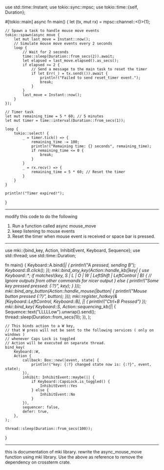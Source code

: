 use std::time::Instant;
use tokio::sync::mpsc;
use tokio::time::{self, Duration};

#[tokio::main]
async fn main() {
    let (tx, mut rx) = mpsc::channel::<()>(1);

    // Spawn a task to handle mouse move events
    tokio::spawn(async move {
        let mut last_move = Instant::now();
        // Simulate mouse move events every 2 seconds
        loop {
            // Wait for 2 seconds
            time::sleep(Duration::from_secs(2)).await;
            let elapsed = last_move.elapsed().as_secs();
            if elapsed >= 2 {
                // Send a message to the main task to reset the timer
                if let Err(_) = tx.send(()).await {
                    println!("Failed to send reset_timer event.");
                    break;
                }
            }
            last_move = Instant::now();
        }
    });

    // Timer task
    let mut remaining_time = 5 * 60; // 5 minutes
    let mut timer = time::interval(Duration::from_secs(1));

    loop {
        tokio::select! {
            _ = timer.tick() => {
                remaining_time -= 100;
                println!("Remaining time: {} seconds", remaining_time);
                if remaining_time <= 0 {
                    break;
                }
            }
            _ = rx.recv() => {
                remaining_time = 5 * 60; // Reset the timer
            }
        }
    }

    println!("Timer expired!");
}



----
modify this code to do the following
1. Run a function called async mouse_move
2. keep listening to mouse events
3. Reset the timer when mouse event is received or space bar is pressed.





---
use mki::{bind_key, Action, InhibitEvent, Keyboard, Sequence};
use std::thread;
use std::time::Duration;

fn main() {
    Keyboard::A.bind(|_| {
        println!("A pressed, sending B");
        Keyboard::B.click();
    });
    mki::bind_any_key(Action::handle_kb(|key| {
        use Keyboard::*;
        if matches!(key, S | L | O | W | LeftShift | LeftControl | B) {
            // Ignore outputs from other commands for nicer output
        } else {
            println!("Some key pressed pressed: {:?}", key);
        }
    }));
    mki::bind_any_button(Action::handle_mouse(|button| {
        println!("Mouse button pressed {:?}", button);
    }));
    mki::register_hotkey(&[Keyboard::LeftControl, Keyboard::B], || {
        println!("Ctrl+B Pressed")
    });
    mki::bind_key(
        Keyboard::S,
        Action::sequencing_kb(|_| {
            Sequence::text("LLLLLow").unwrap().send();
            thread::sleep(Duration::from_secs(1));
        }),
    );

    // This binds action to a W key,
    // that W press will not be sent to the following services ( only on windows )
    // whenever Caps Lock is toggled
    // Action will be executed on separate thread.
    bind_key(
        Keyboard::W,
        Action {
            callback: Box::new(|event, state| {
                println!("key: {:?} changed state now is: {:?}", event, state);
            }),
            inhibit: InhibitEvent::maybe(|| {
                if Keyboard::CapsLock.is_toggled() {
                    InhibitEvent::Yes
                } else {
                    InhibitEvent::No
                }
            }),
            sequencer: false,
            defer: true,
        },
    );

    thread::sleep(Duration::from_secs(100));
}

---
this is documentation of mki library.
rewrite the async_mouse_move function using mki library. Use the above as reference to remove the dependency on crossterm crate.
